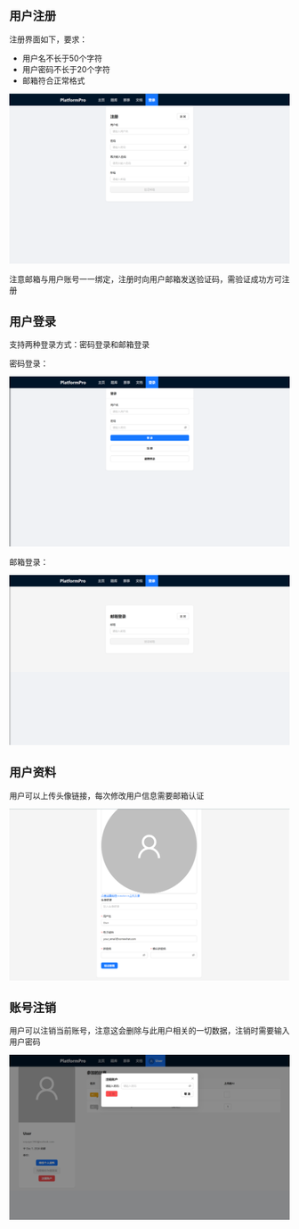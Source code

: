 ## 用户注册

注册界面如下，要求：

- 用户名不长于50个字符
- 用户密码不长于20个字符
- 邮箱符合正常格式

<!-- 插入media/image.png图片 -->
![用户注册界面](media/image.png)

注意邮箱与用户账号一一绑定，注册时向用户邮箱发送验证码，需验证成功方可注册

## 用户登录

支持两种登录方式：密码登录和邮箱登录

密码登录：

![](media/密码登录.png)

邮箱登录：

![](media/邮箱登录.png)

## 用户资料

用户可以上传头像链接，每次修改用户信息需要邮箱认证

![](media/编辑.png)

## 账号注销

用户可以注销当前账号，注意这会删除与此用户相关的一切数据，注销时需要输入用户密码

![](media/注销.png)